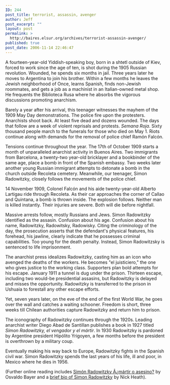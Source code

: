 ```yaml
---
ID: 244
post_title: terrorist, assassin, avenger
author: Jeff
post_excerpt: ""
layout: post
permalink: >
  http://baires.elsur.org/archives/terrorist-assassin-avenger/
published: true
post_date: 2006-11-14 22:46:47
---
```

A fourteen-year-old Yiddish-speaking boy, born in a shtetl outside of Kiev, forced to work since the age of ten, is shot during the 1905 Russian revolution. Wounded, he spends six months in jail. Three years later he moves to Argentina to join his brother. Within a few months he leaves the Jewish neighborhood of Once, learns Spanish, finds non-Jewish roommates, and gets a job as a machinist in an Italian-owned metal shop. He frequents the Biblioteca Rusa where he absorbs the vigorous discussions promoting anarchism.
  
Barely a year after his arrival, this teenager witnesses the mayhem of the 1909 May Day demonstrations. The police fire upon the protesters. Anarchists shoot back. At least five dead and dozens wounded. The days that follow are a week of violent reprisals and protests. <em>Semana Roja</em>. Sixty thousand people march to the funerals for those who died on May 1. Riots continue along with demands for the removal of police chief Ramón Falcón.

Tensions continue throughout the year. The 17th of October 1909 starts a month of unparalleled anarchist activity in Buenos Aires. Two immigrants from Barcelona, a twenty-two year-old bricklayer and a bookbinder of the same age, place a bomb in front of the Spanish embassy. Two weeks later another young Russian immigrant attempts to detonate a bomb in the church outside Recoleta cemetery. Meanwhile, our teenager, Simon Radowitzky, closely follows the movements of the police chief.
 
14 November 1909, Colonel Falcón and his aide twenty-year-old Alberto Lartigau ride through Recoleta. As their car approaches the corner of Callao and Quintana, a bomb is thrown inside. The explosion follows. Neither man is killed instantly. Their injuries are severe. Both will die before nightfall. 

Massive arrests follow, mostly Russians and Jews. Simon Radowitzky identified as the assasin. Confusion about his age. Confusion about his name, Radowitzky, Radowitsky, Radowisky. Citing the criminology of the day, the prosecution asserts that the defendant's physical features, his forehead, his jawline,  clearly indicate  that he possesses criminal capabilities. Too young for the death penalty. Instead, Simon Radowitzsky is sentenced to life imprisonment.  

The anarchist press idealizes  Radowitzky, casting him as an icon who avenged the deaths of the workers. He becomes "el juisticiero," the one who gives justice to the working class. Supporters plan bold attempts for his escape. January 1911 a tunnel is dug under the prison. Thirteen escape, including two would-be presidential assasins, but Radowitzky is delayed and misses the opportunity. Radowitzky is transferred to the prison in Ushuaia to forestall any other escape efforts. 

Yet, seven years later, on the eve of the end of the first World War,  he goes over the wall and catches a waiting schooner. Freedom is short, three weeks  till  Chilean authorities capture Radowitzky and return him to prison.

The iconography of  Radowitzky continues through the 1920s. Leading anarchist writer Diego Abad de Santillan publishes a book in 1927 titled <em>Simon Radowitzky, el vengador y el mártir</em>. In 1930 Radowitzky is pardoned by Argentine president Hipólito Yrigoyen, a few months before the president is overthrown by a military coup.  

Eventually making his way back to Europe, Radowitzky fights in the Spanish civil war. Simon Radowitzky spends the last years of his life, ill and poor, in Mexico where he dies in 1956.

(Further online reading includes  <a href="http://peru.indymedia.org/news/2004/11/12082.php">Simón Radowitzky Â¿mártir o asesino?</a>  by Osvaldo Bayer and a <a href="http://libcom.org/history/simon-radowitzky-1891-1956">brief bio of Simon Radowitzky</a> by Nick Heath).